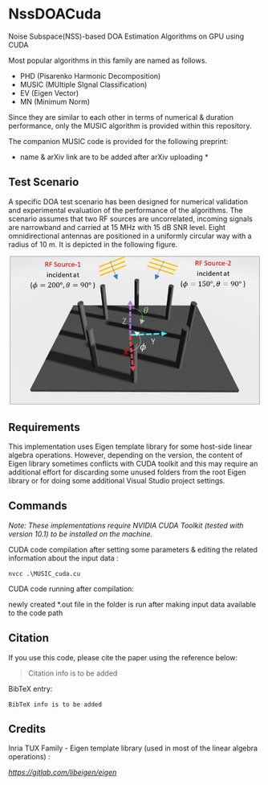 # NssDOACuda
Noise Subspace(NSS)-based DOA Estimation Algorithms on GPU using CUDA

Most popular algorithms in this family are named as follows.  
* PHD (Pisarenko Harmonic Decomposition)
*	MUSIC (MUltiple SIgnal Classification)
*	EV (Eigen Vector)
*	MN (Minimum Norm) 

Since they are similar to each other in terms of numerical & duration performance, only the MUSIC algorithm is provided within this repository.

The companion MUSIC code is provided for the following preprint:

* name & arXiv link are to be added after arXiv uploading *

## Test Scenario 

A specific DOA test scenario has been designed for numerical validation and experimental evaluation of the performance of the algorithms. The scenario assumes that two RF sources are uncorrelated, incoming signals are narrowband and carried at 15 MHz with 15 dB SNR level. Eight omnidirectional antennas are positioned in a uniformly circular way with a radius of 10 m. It is depicted in the following figure. 

<p align="center">
  <img src="https://github.com/erayhamza/NssDOACuda/blob/master/images/TestScenario.JPG" width="500" height="auto">
</p>

## Requirements

This implementation uses Eigen template library for some host-side linear algebra operations. However, depending on the version, the content of Eigen library sometimes conflicts with CUDA toolkit and this may require an additional effort for discarding some unused folders from the root Eigen library or for doing some additional Visual Studio project settings.    


## Commands

_Note: These implementations require NVIDIA CUDA Toolkit (tested with version 10.1) to be installed on the machine._

CUDA code compilation after setting some parameters & editing the related information about the input data :

```
nvcc .\MUSIC_cuda.cu
```

CUDA code running after compilation:

newly created *.out file in the folder is run after making input data available to the code path 



## Citation

If you use this code, please cite the paper using the reference below:

> Citation info is to be added 

BibTeX entry:

```
BibTeX info is to be added 
```



## Credits

Inria TUX Family - Eigen template library (used in most of the linear algebra operations) :

*https://gitlab.com/libeigen/eigen*
